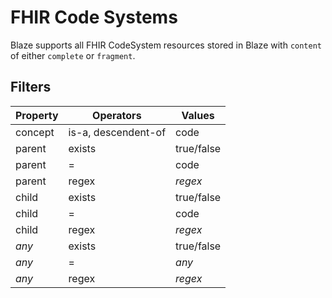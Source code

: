 # FHIR Code Systems <Badge type="warning" text="Since 0.32.0"/>

Blaze supports all FHIR CodeSystem resources stored in Blaze with `content` of either `complete` or `fragment`.

## Filters

| Property | Operators           | Values     |
|----------|---------------------|------------|
| concept  | is-a, descendent-of | code       |
| parent   | exists              | true/false |
| parent   | =                   | code       |
| parent   | regex               | *regex*    |
| child    | exists              | true/false |
| child    | =                   | code       |
| child    | regex               | *regex*    |
| *any*    | exists              | true/false |
| *any*    | =                   | *any*      |
| *any*    | regex               | *regex*    |
